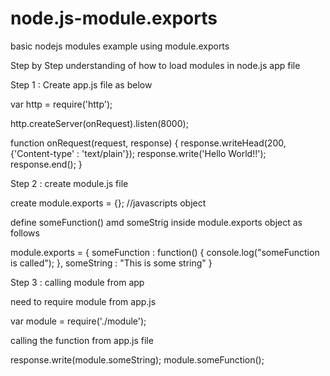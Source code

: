 # node.js-module.exports
basic nodejs modules example using module.exports

Step by Step understanding of how to load modules in node.js app file

Step 1 : Create app.js file as below

var http = require('http');

http.createServer(onRequest).listen(8000);

function onRequest(request, response) {
	response.writeHead(200, {'Content-type' : 'text/plain'});
	response.write('Hello World!!');
	response.end();
}

Step 2 : create module.js file

create module.exports = {}; //javascripts object

define someFunction() amd someStrig inside module.exports object as follows

module.exports = {
	someFunction : function() {
		console.log("someFunction is called");
	},
	someString : "This is some string"
}

Step 3 : calling module from app

need to require module from app.js

var module = require('./module');

calling the function from app.js file

response.write(module.someString);
module.someFunction();






